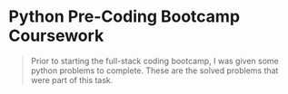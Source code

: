 # Python Pre-Coding Bootcamp Coursework
> Prior to starting the full-stack coding bootcamp, I was given some python
problems to complete. These are the solved problems that were part of this task.